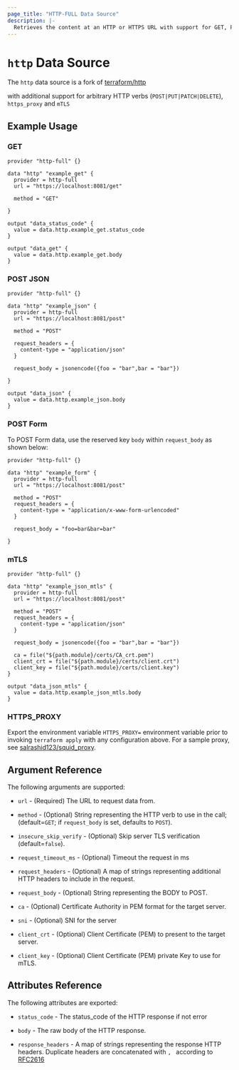 ```yaml
---
page_title: "HTTP-FULL Data Source"
description: |-
  Retrieves the content at an HTTP or HTTPS URL with support for GET, POST and mTLS
---
```


# `http` Data Source

The `http` data source is a fork of [terraform/http](https://registry.terraform.io/providers/hashicorp/http/latest/docs/data-sources/http)

with additional support for arbitrary HTTP verbs (`POST|PUT|PATCH|DELETE`), `https_proxy` and `mTLS`

## Example Usage

### GET

```hcl
provider "http-full" {}

data "http" "example_get" {
  provider = http-full
  url = "https://localhost:8081/get"

  method = "GET"

}

output "data_status_code" {
  value = data.http.example_get.status_code
}

output "data_get" {
  value = data.http.example_get.body
}
```


### POST JSON

```hcl
provider "http-full" {}

data "http" "example_json" {
  provider = http-full
  url = "https://localhost:8081/post"

  method = "POST"

  request_headers = {
    content-type = "application/json"
  }

  request_body = jsonencode({foo = "bar",bar = "bar"})

}

output "data_json" {
  value = data.http.example_json.body
}
```

### POST Form

To POST Form data, use the reserved key `body` within `request_body` as shown below:

```hcl
provider "http-full" {}
 
data "http" "example_form" {
  provider = http-full
  url = "https://localhost:8081/post"

  method = "POST"
  request_headers = {
    content-type = "application/x-www-form-urlencoded"
  }

  request_body = "foo=bar&bar=bar"
 
}
```

### mTLS

```hcl
provider "http-full" {}

data "http" "example_json_mtls" {
  provider = http-full
  url = "https://localhost:8081/post"

  method = "POST"
  request_headers = {
    content-type = "application/json"
  }

  request_body = jsonencode({foo = "bar",bar = "bar"})

  ca = file("${path.module}/certs/CA_crt.pem")
  client_crt = file("${path.module}/certs/client.crt")
  client_key = file("${path.module}/certs/client.key")  
}

output "data_json_mtls" {
  value = data.http.example_json_mtls.body
}
```

### HTTPS_PROXY

Export the environment variable `HTTPS_PROXY=` environment variable prior to invoking `terraform apply` with any configuration above.  For a sample proxy, see [salrashid123/squid_proxy](https://github.com/salrashid123/squid_proxy#forward).


## Argument Reference

The following arguments are supported:

* `url` - (Required) The URL to request data from. 

* `method` - (Optional) String representing the HTTP verb to use in the call;
  (default=`GET`; if `request_body` is set, defaults to `POST`).

* `insecure_skip_verify` - (Optional) Skip server TLS verification (default=`false`).

* `request_timeout_ms` - (Optional) Timeout the request in ms

* `request_headers` - (Optional) A map of strings representing additional HTTP
  headers to include in the request.

* `request_body` - (Optional) String representing the BODY to POST.

* `ca` - (Optional) Certificate Authority in PEM format for the target server.

* `sni` - (Optional) SNI for the server

* `client_crt` - (Optional) Client Certificate (PEM) to present to the target server.

* `client_key` - (Optional) Client Certificate (PEM) private Key to use for mTLS.

## Attributes Reference

The following attributes are exported:

* `status_code` - The status_code of the HTTP response if not error

* `body` - The raw body of the HTTP response.

* `response_headers` - A map of strings representing the response HTTP headers.
  Duplicate headers are concatenated with `, ` according to
  [RFC2616](https://www.w3.org/Protocols/rfc2616/rfc2616-sec4.html#sec4.2)



